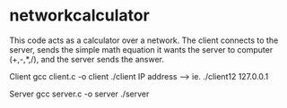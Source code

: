 # networkcalculator

This code acts as a calculator over a network. 
The client connects to the server, sends the simple math equation it wants the server to computer (+,-,*,/), and the server sends the answer.

Client
gcc client.c -o client
./client IP address --> ie. ./client12 127.0.0.1

Server
gcc server.c -o server
./server
